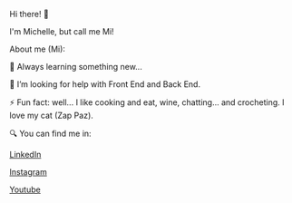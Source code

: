 Hi there! 👋

I'm Michelle, but call me Mi! 

About me (Mi):

🌱 Always learning something new...

🤔 I’m looking for help with Front End and Back End.

⚡ Fun fact: well... I like cooking and eat, wine, chatting... and crocheting. I love my cat (Zap Paz). 



🔍 You can find me in:

[LinkedIn](https://www.linkedin.com/in/soumichellecruz/)

[Instagram](https://www.instagram.com/soumichellecruz/)

[Youtube](https://www.youtube.com/channel/UCrYJSYC0cXm-xJbsEOR0fLw/playlists?view_as=subscriber)
